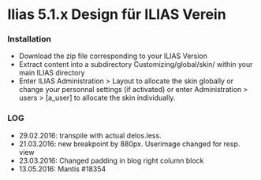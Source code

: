 # **Ilias 5.1.x Design für ILIAS Verein**

### **Installation**

* Download the zip file corresponding to your ILIAS Version
* Extract content into a subdirectory Customizing/global/skin/ within your main ILIAS directory
* Enter ILIAS Administration > Layout to allocate the skin globally or change your personnal settings (if activated) or enter Administration > users > [a_user] to allocate the skin individually.

### **LOG**
* 29.02.2016: transpile with actual delos.less.
* 21.03.2016: new breakpoint by 880px. Userimage changed for resp. view
* 23.03.2016: Changed padding in blog right column block
* 13.05.2016: Mantis #18354
